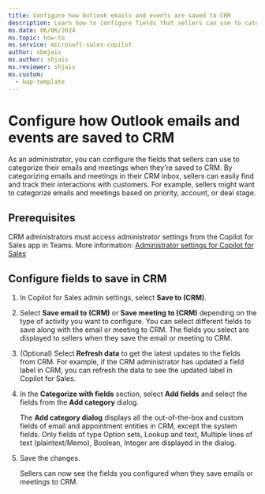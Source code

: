 ```yaml
---
title: Configure how Outlook emails and events are saved to CRM
description: Learn how to configure fields that sellers can use to categorize emails and meetings in CRM using Microsoft Copilot for Sales in Outlook.
ms.date: 06/06/2024
ms.topic: how-to
ms.service: microsoft-sales-copilot
author: sbmjais
ms.author: shjais
ms.reviewer: shjais
ms.custom:
  - bap-template
---
```


# Configure how Outlook emails and events are saved to CRM

As an administrator, you can configure the fields that sellers can use to categorize their emails and meetings when they're saved to CRM. By categorizing emails and meetings in their CRM inbox, sellers can easily find and track their interactions with customers. For example, sellers might want to categorize emails and meetings based on priority, account, or deal stage. 

## Prerequisites

CRM administrators must access administrator settings from the Copilot for Sales app in Teams. More information: [Administrator settings for Copilot for Sales](administrator-settings-for-viva-sales.md)

## Configure fields to save in CRM

1. In Copilot for Sales admin settings, select **Save to (CRM)**.

1. Select **Save email to (CRM)** or **Save meeting to (CRM)** depending on the type of activity you want to configure.
   You can select different fields to save along with the email or meeting to CRM. The fields you select are displayed to sellers when they save the email or meeting to CRM.

1. (Optional) Select **Refresh data** to get the latest updates to the fields from CRM. For example, if the CRM administrator has updated a field label in CRM, you can refresh the data to see the updated label in Copilot for Sales.

1. In the **Categorize with fields** section, select **Add fields** and select the fields from the **Add category** dialog.

   The **Add category dialog** displays all the out-of-the-box and custom fields of email and appointment entities in CRM, except the system fields. Only fields of type Option sets, Lookup and text, Multiple lines of text (plaintext/Memo), Boolean, Integer are displayed in the dialog.

1. Save the changes.

   Sellers can now see the fields you configured when they save emails or meetings to CRM.